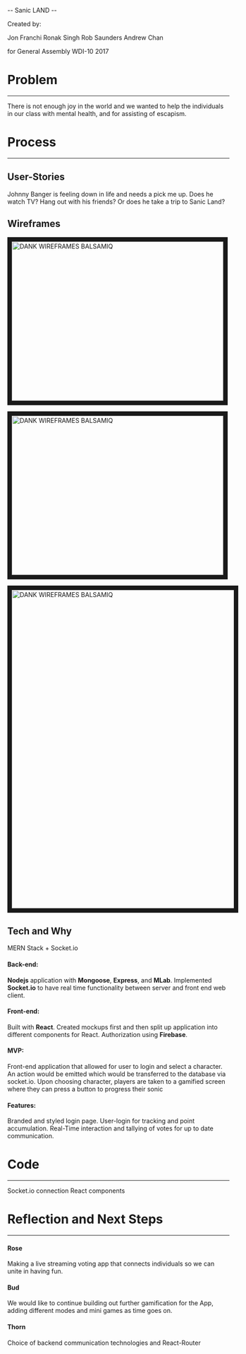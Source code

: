 --  Sanic LAND  --

Created by:

Jon Franchi
Ronak Singh
Rob Saunders
Andrew Chan

for General Assembly WDI-10 2017



# Problem
***

There is not enough joy in the world and we wanted to help the individuals in our class with mental health, and for assisting of escapism.


# Process
***

## User-Stories
Johnny Banger is feeling down in life and needs a pick me up. Does he watch TV? Hang out with his friends? Or does he take a trip to Sanic Land?

## Wireframes



<img src="http://i.imgur.com/8xPO34T.jpgs"
alt="DANK WIREFRAMES BALSAMIQ" width="480" height="360" border="10" />

<img src="http://i.imgur.com/cEieeix.jpg"
alt="DANK WIREFRAMES BALSAMIQ" width="480" height="360" border="10" />

<img src="http://i.imgur.com/DRMYYn7.jpg"
alt="DANK WIREFRAMES BALSAMIQ" width="1280" height="720" border="10" />





## Tech and Why

MERN Stack + Socket.io

#### Back-end:

**Nodejs** application with **Mongoose**, **Express**, and **MLab**. Implemented **Socket.io** to have real time functionality between server and front end web client.

#### Front-end:

Built with **React**. Created mockups first and then split up application into different components for React. Authorization using **Firebase**.

#### MVP:
Front-end application that allowed for user to login and select a character. An action would be emitted which would be transferred to the database via socket.io. Upon choosing character, players are taken to a gamified screen where they can press a button to progress their sonic

#### Features:

Branded and styled login page.
User-login for tracking and point accumulation.
Real-Time interaction and tallying of votes for up to date communication.


# Code
***
Socket.io connection
React components


# Reflection and Next Steps
***

#### Rose
Making a live streaming voting app that connects individuals so we can unite in having fun.

#### Bud
We would like to continue building out further gamification for the App, adding different modes and mini games as time goes on.

#### Thorn
Choice of backend communication technologies and React-Router
